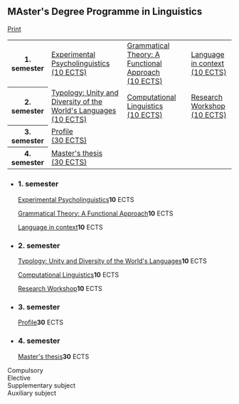 <script type="text/javascript">
//<![CDATA[
 AU.edutables.tables.push({config: {courseID: 16356}}); // ]]></script>

<div class="au_edutable_eddi_container"><div><h2>MAster's Degree Programme in Linguistics</h2><a class="print" href="https://masters.au.dk/linguistics?coursesprint=16356|0">Print</a><div class="study-diagramme hide-for-small-only"><table><tbody><tr><th>1. semester</th><td class="obl" colspan="2" rowspan="1"><a target="_blank" rel="noreferrer noopener" href="http://kursuskatalog.au.dk/en/linkedexams/90321">Experimental Psycholinguistics<br>(10 ECTS)</a></td><td class="obl" colspan="2" rowspan="1"><a target="_blank" rel="noreferrer noopener" href="http://kursuskatalog.au.dk/en/linkedexams/90322">Grammatical Theory: A Functional Approach<br>(10 ECTS)</a></td><td class="obl" colspan="2" rowspan="1"><a target="_blank" rel="noreferrer noopener" href="http://kursuskatalog.au.dk/en/linkedexams/90323">Language in context<br>(10 ECTS)</a></td></tr><tr><th>2. semester</th><td class="obl" colspan="2" rowspan="1"><a target="_blank" rel="noreferrer noopener" href="http://kursuskatalog.au.dk/en/linkedexams/90326">Typology: Unity and Diversity of the World's Languages<br>(10 ECTS)</a></td><td class="obl" colspan="2" rowspan="1"><a target="_blank" rel="noreferrer noopener" href="http://kursuskatalog.au.dk/en/linkedexams/90327">Computational Linguistics<br>(10 ECTS)</a></td><td class="val" colspan="2" rowspan="1"><a target="_blank" rel="noreferrer noopener" href="http://kursuskatalog.au.dk/en/electivegroups/138202G006">Research Workshop<br>(10 ECTS)</a></td></tr><tr><th>3. semester</th><td class="val" colspan="6" rowspan="1"><a target="_blank" rel="noreferrer noopener" href="http://kursuskatalog.au.dk/en/electivegroups/138202G004">Profile<br>(30 ECTS)</a></td></tr><tr><th>4. semester</th><td class="obl" colspan="6" rowspan="1"><a target="_blank" rel="noreferrer noopener" href="http://kursuskatalog.au.dk/en/linkedexams/90332">Master's thesis<br>(30 ECTS)</a></td></tr></tbody></table></div><div class="study-diagramme list show-for-small-only"><ul class="resetlist"><li><h3>1. semester</h3><p class="obl"><span><a target="_blank" rel="noreferrer noopener" href="http://kursuskatalog.au.dk/en/linkedexams/90321">Experimental Psycholinguistics</a></span><span><strong>10</strong> ECTS</span></p><p class="obl"><span><a target="_blank" rel="noreferrer noopener" href="http://kursuskatalog.au.dk/en/linkedexams/90322">Grammatical Theory: A Functional Approach</a></span><span><strong>10</strong> ECTS</span></p><p class="obl"><span><a target="_blank" rel="noreferrer noopener" href="http://kursuskatalog.au.dk/en/linkedexams/90323">Language in context</a></span><span><strong>10</strong> ECTS</span></p></li><li><h3>2. semester</h3><p class="obl"><span><a target="_blank" rel="noreferrer noopener" href="http://kursuskatalog.au.dk/en/linkedexams/90326">Typology: Unity and Diversity of the World's Languages</a></span><span><strong>10</strong> ECTS</span></p><p class="obl"><span><a target="_blank" rel="noreferrer noopener" href="http://kursuskatalog.au.dk/en/linkedexams/90327">Computational Linguistics</a></span><span><strong>10</strong> ECTS</span></p><p class="val"><span><a target="_blank" rel="noreferrer noopener" href="http://kursuskatalog.au.dk/en/electivegroups/138202G006">Research Workshop</a></span><span><strong>10</strong> ECTS</span></p></li><li><h3>3. semester</h3><p class="val"><span><a target="_blank" rel="noreferrer noopener" href="http://kursuskatalog.au.dk/en/electivegroups/138202G004">Profile</a></span><span><strong>30</strong> ECTS</span></p></li><li><h3>4. semester</h3><p class="obl"><span><a target="_blank" rel="noreferrer noopener" href="http://kursuskatalog.au.dk/en/linkedexams/90332">Master's thesis</a></span><span><strong>30</strong> ECTS</span></p></li></ul></div><dl class="au_edutable_legend"><dt class="au_edutable_mandatory">Compulsory</dt><dd></dd><dt class="au_edutable_optional">Elective</dt><dd></dd><dt class="au_edutable_supplementary">Supplementary subject</dt><dd></dd><dt class="au_edutable_support">Auxiliary subject</dt><dd></dd></dl></div></div>

